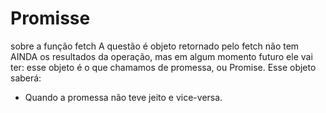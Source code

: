 # Promisse

sobre a função fetch
A questão é objeto retornado pelo fetch não tem AINDA os resultados da operação, mas em algum momento futuro ele vai ter: esse objeto é o que chamamos de promessa, ou Promise.
Esse objeto saberá:

- Quando a promessa não teve jeito e vice-versa.
